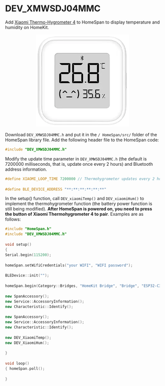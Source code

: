# DEV_XMWSDJ04MMC
Add [Xiaomi Thermo-Hygrometer 4](https://home.mi.com/webapp/content/baike/product/index.html?model=miaomiaoce.sensor_ht.t6#/) to HomeSpan to display temperature and humidity on HomeKit.

<p align="center">
<img src="images/XMWSDJ04MMC.png" alt="Xiaomi Thermometer and Hygrometer 4" width="302"/>
</p>

Download `DEV_XMWSDJ04MMC.h` and put it in the `/ HomeSpan/src/` folder of the HomeSpan library file. Add the following header file to the HomeSpan code:

```C++
#include "DEV_XMWSDJ04MMC.h"
```

Modify the update time parameter in `DEV_XMWSDJ04MMC.h` (the default is 7200000 milliseconds, that is, update once every 2 hours) and Bluetooth address information.

```C++
#define XIAOMI_LOOP_TIME 7200000 // Thermohygrometer updates every 2 hours

#define BLE_DEVICE_ADDRESS "**:**:**:**:**:**"
```

In the setup() function, call `DEV_xiaomiTemp()` and `DEV_xiaomiHum()` to implement the thermohygrometer function (the battery power function is still being modified). **After HomeSpan is powered on, you need to press the button of Xiaomi Thermohygrometer 4 to pair**. Examples are as follows:

```C++
#include "HomeSpan.h"
#include "DEV_XMWSDJ04MMC.h"

void setup() 
{ 
Serial.begin(115200); 

homeSpan.setWifiCredentials("your WIFI", "WIFI password"); 

BLEDevice::init(""); 

homeSpan.begin(Category::Bridges, "HomeKit Bridge", "Bridge", "ESP32-C3 mini"); 

new SpanAccessory(); 
new Service::AccessoryInformation(); 
new Characteristic::Identify(); 

new SpanAccessory(); 
new Service::AccessoryInformation(); 
new Characteristic::Identify(); 

new DEV_XiaomiTemp(); 
new DEV_XiaomiHum(); 

} 

void loop() 
{ homeSpan.poll(); 

}

```
